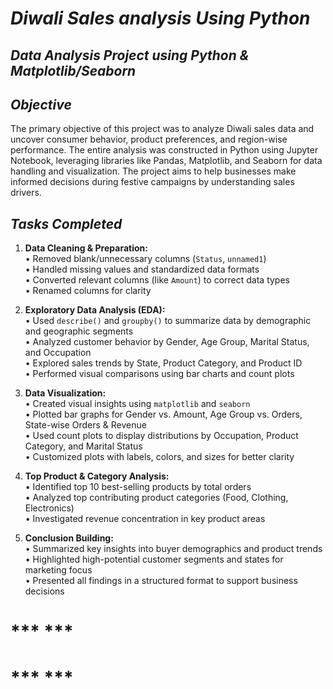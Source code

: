 # ***Diwali Sales analysis Using Python***   
## ***Data Analysis Project using Python & Matplotlib/Seaborn***  
## ***Objective***  
The primary objective of this project was to analyze Diwali sales data and uncover consumer behavior, product preferences, and region-wise performance. The entire analysis was constructed in Python using Jupyter Notebook, leveraging libraries like Pandas, Matplotlib, and Seaborn for data handling and visualization. The project aims to help businesses make informed decisions during festive campaigns by understanding sales drivers.  
## ***Tasks Completed***  
1. **Data Cleaning & Preparation:**    
   • Removed blank/unnecessary columns (`Status`, `unnamed1`)    
   • Handled missing values and standardized data formats    
   • Converted relevant columns (like `Amount`) to correct data types    
   • Renamed columns for clarity
   
3. **Exploratory Data Analysis (EDA):**  
   • Used `describe()` and `groupby()` to summarize data by demographic and geographic segments  
   • Analyzed customer behavior by Gender, Age Group, Marital Status, and Occupation    
   • Explored sales trends by State, Product Category, and Product ID    
   • Performed visual comparisons using bar charts and count plots    

4. **Data Visualization:**  
   • Created visual insights using `matplotlib` and `seaborn`    
   • Plotted bar graphs for Gender vs. Amount, Age Group vs. Orders, State-wise Orders & Revenue    
   • Used count plots to display distributions by Occupation, Product Category, and Marital Status    
   • Customized plots with labels, colors, and sizes for better clarity   

5. **Top Product & Category Analysis:**  
   • Identified top 10 best-selling products by total orders    
   • Analyzed top contributing product categories (Food, Clothing, Electronics)    
   • Investigated revenue concentration in key product areas    

6. **Conclusion Building:**  
   • Summarized key insights into buyer demographics and product trends    
   • Highlighted high-potential customer segments and states for marketing focus    
   • Presented all findings in a structured format to support business decisions    
# *** ***    
# *** ***    
